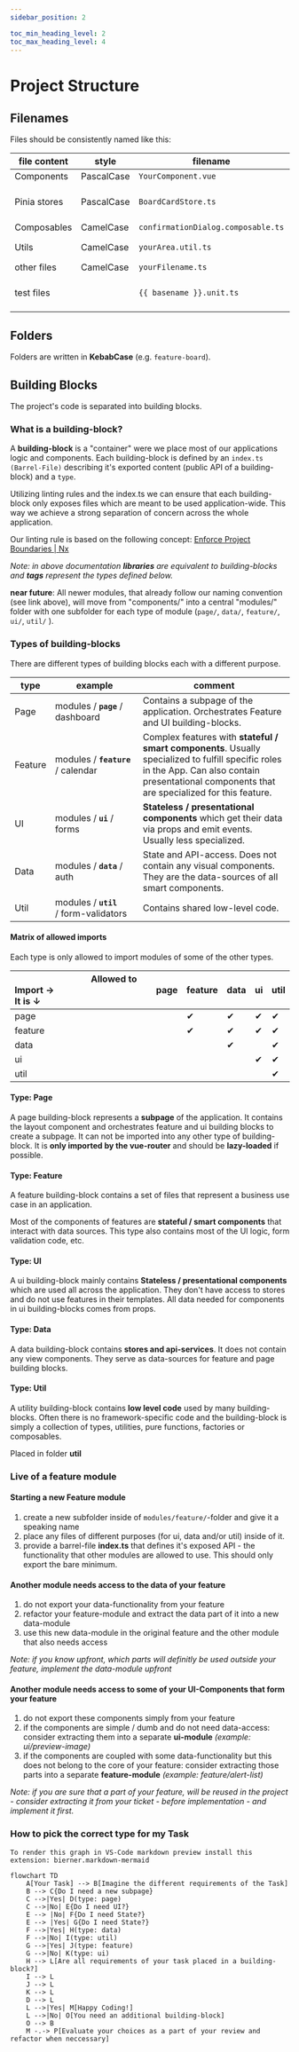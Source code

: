 ```yaml
---
sidebar_position: 2

toc_min_heading_level: 2
toc_max_heading_level: 4
---
```


# Project Structure

## Filenames

Files should be consistently named like this:

| file content | style      | filename                           | comment                                                   |
| ------------ | ---------- | ---------------------------------- | --------------------------------------------------------- |
| Components   | PascalCase | `YourComponent.vue`                | best practice                                             |
| Pinia stores | PascalCase | `BoardCardStore.ts`                | suggestion: subfolder stores/ include Store in filename   |
| Composables  | CamelCase  | `confirmationDialog.composable.ts` | current convention                                        |
| Utils        | CamelCase  | `yourArea.util.ts`                 | suggestion: move from yourUtil.ts => your.util.ts         |
| other files  | CamelCase  | `yourFilename.ts`                  |                                                           |
| test files   |            | `{{ basename }}.unit.ts`           | e.g. YourComponent**.unit.ts**, yourArea.util**.unit.ts** |

## Folders

Folders are written in **KebabCase** (e.g. `feature-board`).

## Building Blocks

The project's code is separated into building blocks.

### What is a building-block?

A **building-block** is a "container" were we place most of our applications logic and components. Each building-block is defined by an `index.ts (Barrel-File)` describing it's exported content (public API of a building-block) and a `type`.

Utilizing linting rules and the index.ts we can ensure that each building-block only exposes files which are meant to be used application-wide. This way we achieve a strong separation of concern across the whole application.

Our linting rule is based on the following concept: [Enforce Project Boundaries | Nx](https://nx.dev/core-features/enforce-project-boundaries)

_Note: in above documentation **libraries** are equivalent to building-blocks and **tags** represent the types defined below._

**near future**: All newer modules, that already follow our naming convention (see link above), will move from "components/" into a central "modules/" folder with one subfolder for each type of module (`page/`, `data/`, `feature/`, `ui/`, `util/` ).

### Types of building-blocks

There are different types of building blocks each with a different purpose.

| type    | example                                               | comment                                                                                                                                                                                            |
| ------- | ----------------------------------------------------- | -------------------------------------------------------------------------------------------------------------------------------------------------------------------------------------------------- |
| Page    | modules / **`page`** / dashboard                      | Contains a subpage of the application. Orchestrates Feature and UI building-blocks.                                                                                                                |
| Feature | modules / **`feature`** / calendar                    | Complex features with **stateful / smart components**. Usually specialized to fulfill specific roles in the App. Can also contain presentational components that are specialized for this feature. |
| UI      | modules / **`ui`** / forms                            | **Stateless / presentational components** which get their data via props and emit events. Usually less specialized.                                                                                |
| Data    | modules / **`data`** / auth                           | State and API-access. Does not contain any visual components. They are the data-sources of all smart components.                                                                                   |
| Util    | <nobr> modules / **`util`** / form-validators </nobr> | Contains shared low-level code.                                                                                                                                                                    |

#### Matrix of allowed imports

Each type is only allowed to import modules of some of the other types.

| &nbsp; &nbsp; &nbsp; &nbsp; &nbsp; &nbsp; &nbsp; &nbsp; &nbsp; &nbsp; &nbsp; &nbsp; &nbsp; &nbsp; &nbsp; &nbsp; Allowed to Import &#8594; <br/> It is &#8595; | page | feature | data | ui  | util |
| :------------------------------------------------------------------------------------------------------------------------------------------------------------ | ---- | ------- | ---- | --- | ---- |
| page                                                                                                                                                          |      | ✔       | ✔    | ✔   | ✔    |
| feature                                                                                                                                                       |      | ✔       | ✔    | ✔   | ✔    |
| data                                                                                                                                                          |      |         | ✔    |     | ✔    |
| ui                                                                                                                                                            |      |         |      | ✔   | ✔    |
| util                                                                                                                                                          |      |         |      |     | ✔    |

#### Type: Page

A page building-block represents a **subpage** of the application. It contains the layout component and orchestrates feature and ui building blocks to create a subpage. It can not be imported into any other type of building-block. It is **only imported by the vue-router** and should be **lazy-loaded** if possible.

#### Type: Feature

A feature building-block contains a set of files that represent a business use case in an application.

Most of the components of features are **stateful / smart components** that interact with data sources. This type also contains most of the UI logic, form validation code, etc.

#### Type: UI

A ui building-block mainly contains **Stateless / presentational components** which are used all across the application. They don't have access to stores and do not use features in their templates. All data needed for components in ui building-blocks comes from props.

#### Type: Data

A data building-block contains **stores and api-services**. It does not contain any view components. They serve as data-sources for feature and page building blocks.

#### Type: Util

A utility building-block contains **low level code** used by many building-blocks. Often there is no framework-specific code and the building-block is simply a collection of types, utilities, pure functions, factories or composables.

Placed in folder **util**

### Live of a feature module

#### Starting a new Feature module

1. create a new subfolder inside of `modules/feature/`-folder and give it a speaking name
2. place any files of different purposes (for ui, data and/or util) inside of it.
3. provide a barrel-file **index.ts** that defines it's exposed API - the functionality that other modules are allowed to use. This should only export the bare minimum.

#### Another module needs access to the data of your feature

1. do not export your data-functionality from your feature
2. refactor your feature-module and extract the data part of it into a new data-module
3. use this new data-module in the original feature and the other module that also needs access

_Note: if you know upfront, which parts will definitly be used outside your feature, implement the data-module upfront_

#### Another module needs access to some of your UI-Components that form your feature

1. do not export these components simply from your feature
2. if the components are simple / dumb and do not need data-access: consider extracting them into a separate **ui-module** _(example: ui/preview-image)_
3. if the components are coupled with some data-functionality but this does not belong to the core of your feature: consider extracting those parts into a separate **feature-module** _(example: feature/alert-list)_

_Note: if you are sure that a part of your feature, will be reused in the project - consider extracting it from your ticket - before implementation - and implement it first._

### How to pick the correct type for my Task

`To render this graph in VS-Code markdown preview install this extension: bierner.markdown-mermaid`

```mermaid
flowchart TD
    A[Your Task] --> B[Imagine the different requirements of the Task]
    B --> C{Do I need a new subpage}
    C -->|Yes| D(type: page)
    C -->|No| E{Do I need UI?}
    E --> |No| F{Do I need State?}
    E --> |Yes| G{Do I need State?}
    F -->|Yes| H(type: data)
    F -->|No| I(type: util)
    G -->|Yes| J(type: feature)
    G -->|No| K(type: ui)
    H --> L[Are all requirements of your task placed in a building-block?]
    I --> L
    J --> L
    K --> L
    D --> L
    L -->|Yes| M[Happy Coding!]
    L -->|No| O[You need an additional building-block]
    O --> B
    M -.-> P[Evaluate your choices as a part of your review and refactor when neccessary]
```
